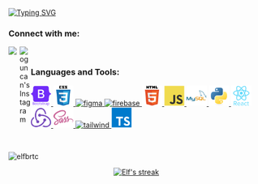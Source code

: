 [![Typing SVG](https://readme-typing-svg.herokuapp.com/?lines=Hello+I%27m+Elif)](https://git.io/typing-svg)
<h3 align="left">Connect with me:</h3>
<p align="left">
<a href="https://www.linkedin.com/in/elif-barutcu ">
 <img align="left"width="22px "src="https://user-images.githubusercontent.com/99184393/188185026-93637cf8-67e9-439a-b33a-6feba7b8bd21.png"/>
</a>
 <a href="https://www.instagram.com/kitaplaringunesi">
 <img align="left" alt="oguncan's Instagram" width="22px" src="https://raw.githubusercontent.com/hussainweb/hussainweb/main/icons/instagram.png" />
</a>
</p>
<br />
<h3 align="left">Languages and Tools:</h3>
<p align="left"> <a href="https://getbootstrap.com" target="_blank" rel="noreferrer"> <img src="https://raw.githubusercontent.com/devicons/devicon/master/icons/bootstrap/bootstrap-plain-wordmark.svg" alt="bootstrap" width="40" height="40"/> </a> <a href="https://www.w3schools.com/css/" target="_blank" rel="noreferrer"> <img src="https://raw.githubusercontent.com/devicons/devicon/master/icons/css3/css3-original-wordmark.svg" alt="css3" width="40" height="40"/> </a> <a href="https://www.figma.com/" target="_blank" rel="noreferrer"> <img src="https://www.vectorlogo.zone/logos/figma/figma-icon.svg" alt="figma" width="40" height="40"/> </a> <a href="https://firebase.google.com/" target="_blank" rel="noreferrer"> <img src="https://www.vectorlogo.zone/logos/firebase/firebase-icon.svg" alt="firebase" width="40" height="40"/> </a>  <a href="https://www.w3.org/html/" target="_blank" rel="noreferrer"> <img src="https://raw.githubusercontent.com/devicons/devicon/master/icons/html5/html5-original-wordmark.svg" alt="html5" width="40" height="40"/> </a> <a href="https://developer.mozilla.org/en-US/docs/Web/JavaScript" target="_blank" rel="noreferrer"> <img src="https://raw.githubusercontent.com/devicons/devicon/master/icons/javascript/javascript-original.svg" alt="javascript" width="40" height="40"/> </a> <a href="https://www.mysql.com/" target="_blank" rel="noreferrer"> <img src="https://raw.githubusercontent.com/devicons/devicon/master/icons/mysql/mysql-original-wordmark.svg" alt="mysql" width="40" height="40"/> </a>  <a href="https://www.python.org" target="_blank" rel="noreferrer"> <img src="https://raw.githubusercontent.com/devicons/devicon/master/icons/python/python-original.svg" alt="python" width="40" height="40"/> </a> <a href="https://reactjs.org/" target="_blank" rel="noreferrer"> <img src="https://raw.githubusercontent.com/devicons/devicon/master/icons/react/react-original-wordmark.svg" alt="react" width="40" height="40"/> </a> <a href="https://redux.js.org" target="_blank" rel="noreferrer"> <img src="https://raw.githubusercontent.com/devicons/devicon/master/icons/redux/redux-original.svg" alt="redux" width="40" height="40"/> </a> <a href="https://sass-lang.com" target="_blank" rel="noreferrer"> <img src="https://raw.githubusercontent.com/devicons/devicon/master/icons/sass/sass-original.svg" alt="sass" width="40" height="40"/> </a>  <a href="https://tailwindcss.com/" target="_blank" rel="noreferrer"> <img src="https://www.vectorlogo.zone/logos/tailwindcss/tailwindcss-icon.svg" alt="tailwind" width="40" height="40"/> </a> <a href="https://www.typescriptlang.org/" target="_blank" rel="noreferrer"> <img src="https://raw.githubusercontent.com/devicons/devicon/master/icons/typescript/typescript-original.svg" alt="typescript" width="40" height="40"/> </a> </p>
<br />
<p align="left"> <img src="https://github-readme-stats.vercel.app/api?username=elfbrtc&include_all_commits=true&theme=panda&show_icons=true&bg_color=0e1117&hide_border" alt="elfbrtc" />
<p align="center">
    <a href="https://github.com/elfbrtc/github-readme-streak-stats">
        <img title="🔥 Get streak stats for your profile at git.io/streak-stats" alt="Elf's streak" src="https://github-readme-streak-stats.herokuapp.com/?user=elfbrtc&theme=dracula&hide_border=true&stroke=0000&background=0e1117"/>
    </a>
</p>

